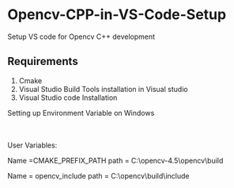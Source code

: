 # Opencv-CPP-in-VS-Code-Setup
Setup VS code for Opencv C++ development  

## Requirements 
1. Cmake
2. Visual Studio 
		Build Tools installation in Visual studio
3. Visual Studio code Installation

Setting up Environment Variable on Windows 

<br> <br/>
User Variables:

Name =CMAKE_PREFIX_PATH
path = C:\opencv-4.5\opencv\build 
		
		
Name = opencv_include
path = C:\opencv\build\include
